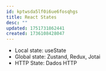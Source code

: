 ```yaml
---
id: kptwsda5lf0i6ue6fosqhgs
title: React States
desc: ""
updated: 1751731862441
created: 1736108428047
---
```


- Local state: useState
- Global state: Zustand, Redux, Jotai
- HTTP State: Dados HTTP
